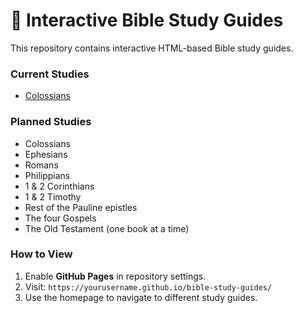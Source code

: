 # 📖 Interactive Bible Study Guides

This repository contains interactive HTML-based Bible study guides.

### Current Studies
- [Colossians](./colossians.html)

### Planned Studies
- Colossians
- Ephesians
- Romans
- Philippians
- 1 & 2 Corinthians
- 1 & 2 Timothy
- Rest of the Pauline epistles
- The four Gospels
- The Old Testament (one book at a time)

### How to View
1. Enable **GitHub Pages** in repository settings.  
2. Visit: `https://yourusername.github.io/bible-study-guides/`  
3. Use the homepage to navigate to different study guides.  

